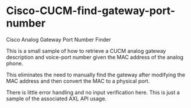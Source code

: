 # Cisco-CUCM-find-gateway-port-number
Cisco Analog Gateway Port Number Finder

This is a small sample of how to retrieve a CUCM analog gateway description and voice-port number given the MAC address of the analog phone.

This eliminates the need to manually find the gateway after modifying the MAC address and then convert the MAC to a physical port. 

There is little error handling and no input verification here. This is just a sample of the associated AXL API usage.
